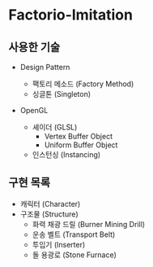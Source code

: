 # Factorio-Imitation

## 사용한 기술
* Design Pattern
    * 팩토리 메소드 (Factory Method)
    * 싱글톤 (Singleton)

* OpenGL  
    * 셰이더 (GLSL)
        * Vertex Buffer Object
        * Uniform Buffer Object
    * 인스턴싱 (Instancing)

## 구현 목록
* 캐릭터 (Character)
* 구조물 (Structure)
    * 화력 채광 드릴 (Burner Mining Drill)
    * 운송 벨트 (Transport Belt)
    * 투입기 (Inserter)
    * 돌 용광로 (Stone Furnace)
